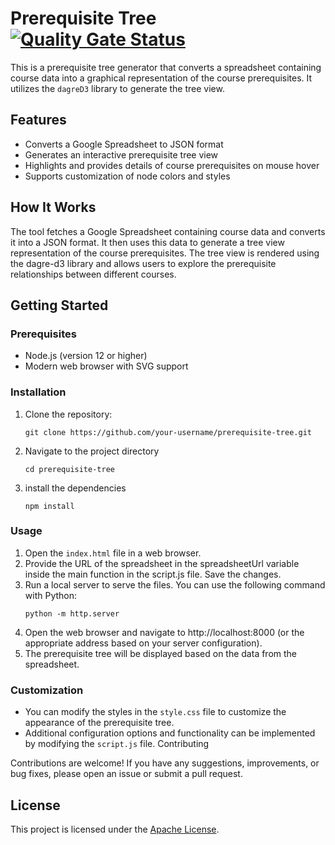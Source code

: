 # Prerequisite Tree [![Quality Gate Status](https://sonarcloud.io/api/project_badges/measure?project=AppleBoiy_prerequisite-tree&metric=alert_status)](https://sonarcloud.io/summary/new_code?id=AppleBoiy_prerequisite-tree)

This is a prerequisite tree generator that converts a spreadsheet containing course data into a graphical representation of the course prerequisites. It utilizes the `dagreD3` library to generate the tree view.

## Features

- Converts a Google Spreadsheet to JSON format
- Generates an interactive prerequisite tree view
- Highlights and provides details of course prerequisites on mouse hover
- Supports customization of node colors and styles

## How It Works

The tool fetches a Google Spreadsheet containing course data and converts it into a JSON format. It then uses this data to generate a tree view representation of the course prerequisites. The tree view is rendered using the dagre-d3 library and allows users to explore the prerequisite relationships between different courses.

## Getting Started

### Prerequisites

- Node.js (version 12 or higher)
- Modern web browser with SVG support

### Installation

1. Clone the repository:
   ```shell
   git clone https://github.com/your-username/prerequisite-tree.git
    ```
   
2. Navigate to the project directory
    ```shell
    cd prerequisite-tree
    ```


3. install the dependencies
    ```shell
    npm install
    ```
   
### Usage
1. Open the `index.html` file in a web browser.
2. Provide the URL of the spreadsheet in the spreadsheetUrl variable inside the main function in the script.js file.
Save the changes.
3. Run a local server to serve the files. You can use the following command with Python:
    ```shell
   python -m http.server
    ```
4. Open the web browser and navigate to http://localhost:8000 (or the appropriate address based on your server configuration).
5. The prerequisite tree will be displayed based on the data from the spreadsheet.

### Customization

* You can modify the styles in the `style.css` file to customize the appearance of the prerequisite tree.
* Additional configuration options and functionality can be implemented by modifying the `script.js` file.
Contributing

Contributions are welcome! If you have any suggestions, improvements, or bug fixes, please open an issue or submit a pull request.

## License

This project is licensed under the [Apache License](LICENSE).
